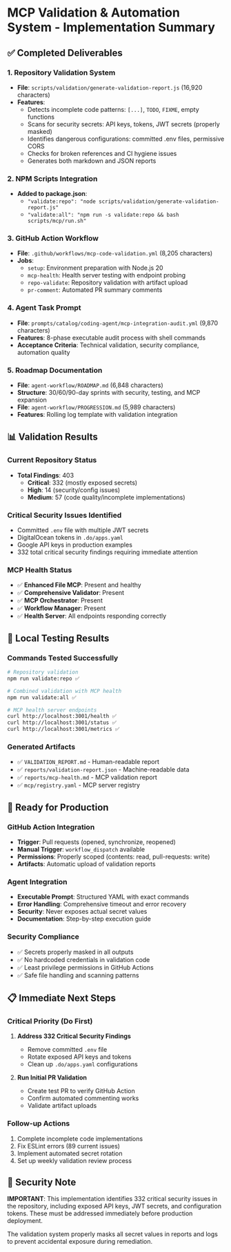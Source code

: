 # MCP Validation & Automation System - Implementation Summary

## ✅ Completed Deliverables

### 1. Repository Validation System
- **File**: `scripts/validation/generate-validation-report.js` (16,920 characters)
- **Features**:
  - Detects incomplete code patterns: `[...]`, `TODO`, `FIXME`, empty functions
  - Scans for security secrets: API keys, tokens, JWT secrets (properly masked)
  - Identifies dangerous configurations: committed .env files, permissive CORS
  - Checks for broken references and CI hygiene issues
  - Generates both markdown and JSON reports

### 2. NPM Scripts Integration
- **Added to package.json**:
  - `"validate:repo": "node scripts/validation/generate-validation-report.js"`
  - `"validate:all": "npm run -s validate:repo && bash scripts/mcp/run.sh"`

### 3. GitHub Action Workflow
- **File**: `.github/workflows/mcp-code-validation.yml` (8,205 characters)
- **Jobs**:
  - `setup`: Environment preparation with Node.js 20
  - `mcp-health`: Health server testing with endpoint probing
  - `repo-validate`: Repository validation with artifact upload
  - `pr-comment`: Automated PR summary comments

### 4. Agent Task Prompt
- **File**: `prompts/catalog/coding-agent/mcp-integration-audit.yml` (9,870 characters)
- **Features**: 8-phase executable audit process with shell commands
- **Acceptance Criteria**: Technical validation, security compliance, automation quality

### 5. Roadmap Documentation
- **File**: `agent-workflow/ROADMAP.md` (6,848 characters)
- **Structure**: 30/60/90-day sprints with security, testing, and MCP expansion
- **File**: `agent-workflow/PROGRESSION.md` (5,989 characters)
- **Features**: Rolling log template with validation integration

## 📊 Validation Results

### Current Repository Status
- **Total Findings**: 403
  - **Critical**: 332 (mostly exposed secrets)
  - **High**: 14 (security/config issues)
  - **Medium**: 57 (code quality/incomplete implementations)

### Critical Security Issues Identified
- Committed `.env` file with multiple JWT secrets
- DigitalOcean tokens in `.do/apps.yaml`
- Google API keys in production examples
- 332 total critical security findings requiring immediate attention

### MCP Health Status
- ✅ **Enhanced File MCP**: Present and healthy
- ✅ **Comprehensive Validator**: Present
- ✅ **MCP Orchestrator**: Present  
- ✅ **Workflow Manager**: Present
- ✅ **Health Server**: All endpoints responding correctly

## 🔧 Local Testing Results

### Commands Tested Successfully
```bash
# Repository validation
npm run validate:repo ✅

# Combined validation with MCP health
npm run validate:all ✅

# MCP health server endpoints
curl http://localhost:3001/health ✅
curl http://localhost:3001/status ✅
curl http://localhost:3001/metrics ✅
```

### Generated Artifacts
- ✅ `VALIDATION_REPORT.md` - Human-readable report
- ✅ `reports/validation-report.json` - Machine-readable data
- ✅ `reports/mcp-health.md` - MCP validation report
- ✅ `mcp/registry.yaml` - MCP server registry

## 🚀 Ready for Production

### GitHub Action Integration
- **Trigger**: Pull requests (opened, synchronize, reopened)
- **Manual Trigger**: `workflow_dispatch` available
- **Permissions**: Properly scoped (contents: read, pull-requests: write)
- **Artifacts**: Automatic upload of validation reports

### Agent Integration
- **Executable Prompt**: Structured YAML with exact commands
- **Error Handling**: Comprehensive timeout and error recovery
- **Security**: Never exposes actual secret values
- **Documentation**: Step-by-step execution guide

### Security Compliance
- ✅ Secrets properly masked in all outputs
- ✅ No hardcoded credentials in validation code
- ✅ Least privilege permissions in GitHub Actions
- ✅ Safe file handling and scanning patterns

## 📋 Immediate Next Steps

### Critical Priority (Do First)
1. **Address 332 Critical Security Findings**
   - Remove committed `.env` file
   - Rotate exposed API keys and tokens
   - Clean up `.do/apps.yaml` configurations

2. **Run Initial PR Validation**
   - Create test PR to verify GitHub Action
   - Confirm automated commenting works
   - Validate artifact uploads

### Follow-up Actions
1. Complete incomplete code implementations
2. Fix ESLint errors (89 current issues)  
3. Implement automated secret rotation
4. Set up weekly validation review process

## 🔐 Security Note

**IMPORTANT**: This implementation identifies 332 critical security issues in the repository, including exposed API keys, JWT secrets, and configuration tokens. These must be addressed immediately before production deployment.

The validation system properly masks all secret values in reports and logs to prevent accidental exposure during remediation.
